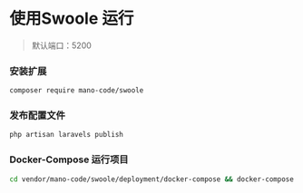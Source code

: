 # 使用Swoole 运行

> 默认端口：5200


### 安装扩展
```bash
composer require mano-code/swoole
```

### 发布配置文件

```bash
php artisan laravels publish
```

### Docker-Compose 运行项目

```bash
cd vendor/mano-code/swoole/deployment/docker-compose && docker-compose up -d
```



